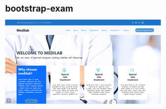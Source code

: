 # bootstrap-exam
<a href="https://github.com/Uniquesoul14/bootstrap-exam/blob/main/Bootstrap%20Exams/index.html"><img src="output.png"></a>
